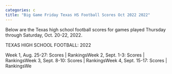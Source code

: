 ```yaml
---
categories: c
title: "Big Game Friday Texas HS Football Scores Oct 2022 2022"
---
```


Below are the Texas high school football scores for games played Thursday through Saturday, Oct. 20-22, 2022.



TEXAS HIGH SCHOOL FOOTBALL: 2022



Week 1, Aug. 25-27: Scores | RankingsWeek 2, Sept. 1-3: Scores | RankingsWeek 3, Sept. 8-10: Scores | RankingsWeek 4, Sept. 15-17: Scores | RankingsWe